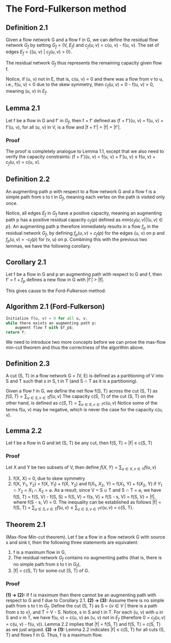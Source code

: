 # The Ford-Fulkerson method
## Definition 2.1
Given a flow network G and a flow f in G, we can define the residual flow network $G_f$ by setting $G_f$ = (V, $E_f$) and $c_f(u, v)$ = c(u, v) - f(u, v). The set of edges $E_f$ = {(u, v) | $c_f(u, v)$ $\gt$ 0}.

The residual network $G_f$ thus represents the remaining capacity given flow f. 

Notice, if (u, v) not in E, that is, c(u, v) = 0 and there was a flow from v to u, i.e., f(u, v) $\lt$ 0 due to the skew symmetry, then $c_f(u, v)$ = 0 - f(u, v) $\gt$ 0, meaning (u, v) in $E_f$.
## Lemma 2.1
Let f be a flow in G and f' in $G_f$, then f + f' defined as (f + f')(u, v) = f(u, v) + f'(u, v), for all (u, v) in V, is a flow and |f + f'| = |f| + |f'|.
### Proof
The proof is completely analogue to Lemma 1.1, except that we also need to verify the capacity constraints:
(f + f')(u, v) = f(u, v) + f'(u, v) $\le$ f(u, v) + $c_f(u, v)$ = c(u, v).
## Definition 2.2
An augmenting path p with respect to a flow network G and a flow f is a simple path from s to t in $G_f$, meaning each vertex on the path is visited only once.

Notice, all edges $E_f$ in $G_f$ have a positive capacity, meaning an augmenting path p has a positive residual capacity $c_f(p)$ defined as $min\{c_f(u, v) | (u, v) \in p\}$. An augmenting path p therefore immediately results in a flow $f_p$ in the residual network $G_f$, by defining $f_p(u, v)$ = $c_f(p)$ for the edges (u, v) on p and $f_p(u, v)$ = -$c_f(p)$ for (v, u) on p. Combining this with the previous two lemmas, we have the following corollary.
## Corollary 2.1
Let f be a flow in G and p an augmenting path with respect to G and f, then f' = f + $f_p$ defines a new flow in G with |f'| $\gt$ |f|.

This gives cause to the Ford-Fulkerson method:
## Algorithm 2.1 (Ford-Fulkerson)
```python
Initialize f(u, v) = 0 for all u, v;
while there exists an augmenting path p:
	augment flow f with $f_p$;
return f;
```

We need to introduce two more concepts before we can prove the max-flow min-cut theorem and thus the correctness of the algorithm above.
## Definition 2.3
A cut (S, T) in a flow network G = (V, E) is defined as a partitioning of V into S and T such that s in S, t in T (and S $\cap$ T as it is a partitioning).

Given a flow f in G, we define the net flow f(S, T) across the cut (S, T) as
	$f(S,T) = \sum_{u \in S, v \in T} f(u,v)$
The capacity c(S, T) of the cut (S, T) on the other hand, is defined as 
	$c(S, T) = \sum_{u \in S, v \in T} c(u,v)$
Notice some of the terms f(u, v) may be negative, which is never the case for the capacity c(u, v).
## Lemma 2.2
Let f be a flow in G and let (S, T) be any cut, then f(S, T) = |f| $\le$ c(S, T)
### Proof 
Let X and Y be two subsets of V, then define
	$f(X, Y) = \sum_{u \in X, v \in Y} f(u, v)$
1. f(X, X) = 0, due to skew symmetry
2. f(X, $Y_1$, $Y_2$) = f(X, $Y_1$) + f(X, $Y_2$) and f($X_1$, $X_2$, Y) = f($X_1$, Y) + f($X_2$, Y) if $Y_1 \cap Y_2$ = $X_1 \cap X_2$ = $\varnothing$.
As a result, since V = S $\cup$ T and S $\cap$ T = $\varnothing$, we have
	f(S, T) = f(S, V) - f(S, S) = f(S, V) = f(s, V) + f(S - s, V) = f(S, V) = |f|,
 where f(S - s, V) = 0. The inequality can be established as follows 
	 |f| = f(S, T) = $\sum_{u \in S, v \in T} f(u,v) \le \sum_{u \in S, v \in T} c(u,v)$ = c(S, T).
## Theorem 2.1
(Max-flow Min-cut theorem). Let f be a flow in a flow network G with source s and sink t, then the following three statements are equivalent:
1. f is a maximum flow in G,
2. The residual network $G_f$ contains no augmenting paths (that is, there is no simple path from s to t in $G_f$),
3. |f| = c(S, T) for some cut (S, T) of G.
### Proof
**(1) → (2):** If f is maximum then there cannot be an augmenting path with respect to G and f due to Corollary 2.1.
**(2) → (3):** Assume there is no simple path from s to t in $G_f$. 
Define the cut (S, T) as
	S = {$v \in V$ | there is a path from s to v},
and T = V - S. Notice, s in S and t in T. For each (u, v) with u in S and v in T, we have f(u, v) = c(u, v) as (u, v) not in $E_f$ (therefore 0 = $c_f(u, v)$ = c(u, v) - f(u, v)). Lemma 2.2 implies that |f| = f(S, T) and f(S, T) = c(S, T) as we just argued.
**(3) → (1):** Lemma 2.2 indicates |f| $\le$ c(S, T) for all cuts (S, T) and flows f in G. Thus, f is a maximum flow.

